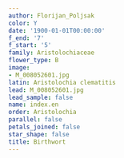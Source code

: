 ```yaml
---
author: Florijan_Poljsak
color: Y
date: '1900-01-01T00:00:00'
f_end: '7'
f_start: '5'
family: Aristolochiaceae
flower_type: B
image:
- M_008052601.jpg
latin: Aristolochia clematitis
lead: M_008052601.jpg
lead_sample: false
name: index.en
order: Aristolochia
parallel: false
petals_joined: false
star_shape: false
title: Birthwort
---
```

